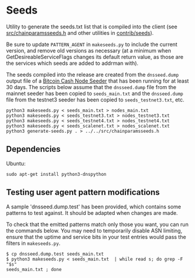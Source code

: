 # Seeds

Utility to generate the seeds.txt list that is compiled into the client
(see [src/chainparamsseeds.h](/src/chainparamsseeds.h) and other utilities in [contrib/seeds](/contrib/seeds)).

Be sure to update `PATTERN_AGENT` in `makeseeds.py` to include the current version,
and remove old versions as necessary (at a minimum when GetDesireableServiceFlags
changes its default return value, as those are the services which seeds are added
to addrman with).

The seeds compiled into the release are created from the `dnsseed.dump` output file of a
[Bitcoin Cash Node Seeder](/src/seeder) that has been running for at least 30 days. The scripts
below assume that the `dnsseed.dump` file from the mainnet seeder has been copied to
`seeds_main.txt` and the `dnsseed.dump` file from the testnet3 seeder has been copied to
`seeds_testnet3.txt`, etc.

```
python3 makeseeds.py < seeds_main.txt > nodes_main.txt
python3 makeseeds.py < seeds_testnet3.txt > nodes_testnet3.txt
python3 makeseeds.py < seeds_testnet4.txt > nodes_testnet4.txt
python3 makeseeds.py < seeds_scalenet.txt > nodes_scalenet.txt
python3 generate-seeds.py . > ../../src/chainparamsseeds.h
```

## Dependencies

Ubuntu:

```
sudo apt-get install python3-dnspython
```

## Testing user agent pattern modifications

A sample 'dnsseed.dump.test' has been provided, which contains some patterns
to test against. It should be adapted when changes are made.

To check that the emitted patterns match only those you want, you can run
the commands below.
You may need to temporarily disable ASN limiting, ensure that the uptime and
service bits in your test entries would pass the filters in `makeseeds.py`.

```
$ cp dnsseed.dump.test seeds_main.txt
$ python3 makeseeds.py < seeds_main.txt  | while read s; do grep -F "$s"
seeds_main.txt ; done
```
